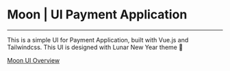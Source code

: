 # Moon | UI Payment Application
---
This is a simple UI for Payment Application, built with Vue.js and Tailwindcss.
This UI is designed with Lunar New Year theme 🧧

[Moon UI Overview](https://github.com/moon/blob/master/demo/moon.png)





